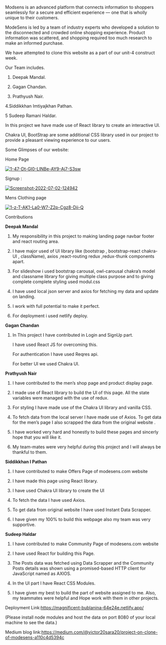 

Modsens is an advanced platform that connects information to shoppers seamlessly for a secure and efficient experience — one that is wholly unique to their customers.

ModeSens is led by a team of industry experts who developed a solution to the disconnected and crowded online shopping experience. Product information was scattered, and shopping required too much research to make an informed purchase.

We have attempted to clone this website as a part of our unit-4 construct week.

Our Team includes.

1. Deepak Mandal.

2. Gagan Chandan.

3. Prathyush Nair.

4.Siddikkhan Imtiyajkhan Pathan.

5 Sudeep Ramani Haldar.

In this project we have made use of React library to create an interactive UI. 

Chakra UI, BootStrap are some additional CSS library used in our project to provide a pleasant viewing experience to our users.

Some Glimpses of our website:

Home Page

<a href='https://postimages.org/' target='_blank'><img src='https://i.postimg.cc/4dmBQRRr/1-47-Dt-GI0-LINBe-AY9-Aj7-S3sw.png' border='0' alt='1-47-Dt-GI0-LINBe-AY9-Aj7-S3sw'/></a>



Signup :

<a href='https://postimg.cc/f3CzbSWr' target='_blank'><img src='https://i.postimg.cc/fLnJBYGD/Screenshot-2022-07-02-124942.png' border='0' alt='Screenshot-2022-07-02-124942'/></a>

Mens Clothing page

<a href='https://postimages.org/' target='_blank'><img src='https://i.postimg.cc/sx8F44LJ/1-z-T-AK1-La0-W7-Z2p-Cgz8-Dii-Q.png' border='0' alt='1-z-T-AK1-La0-W7-Z2p-Cgz8-Dii-Q'/></a>

Contributions

<b>Deepak Mandal</b>

1. My responsibility in this project to making landing page navbar footer and react routing area.

2. I have major used of UI library like (bootstrap , bootstrap-react chakra-UI , className), axios ,react-routing redux ,redux-thunk components apart.

3. For slideshow i used bootstrap carousal, owl-carousal chakra’s model and classname library for giving multiple class purpose and to giving complete complete styling used modul.css

4. I have used local json server and axios for fetching my data and update on landing.

5. I work with full potential to make it perfect.

6. For deployment i used netlify deploy.

<b>Gagan Chandan</b>

1. In This project I have contributed in Login and SignUp part.

   I have used React JS for overcoming this.

   For authentication I have used Reqres api.

   For better UI we used Chakra UI.

<b>Prathyush Nair</b>

1. I have contributed to the men’s shop page and product display page.

2. I made use of React library to build the UI of this page. All the state variables were managed with the use of redux.

3. For styling I have made use of the Chakra UI library and  vanilla CSS.

4.  To fetch data from the local server I have made use of Axios. To get data for the men’s page I also scrapped the data from the original website .

5. I have worked very hard and honestly to build these pages and sincerly hope that you will like it.

6. My team-mates were very helpful during this project and I will always be thankful to them.

<b>Siddikkhan I Pathan</b>

1. I have contributed to make Offers Page of modesens.com website

2. I have made this page using React library.

3. I have used Chakra UI library to create the UI

4. To fetch the data I have used Axios.

5. To get data from original website I have used Instant Data Scrapper.

6. I have given my 100% to build this webpage also my team was very supportive.

<b>Sudeep Haldar</b>

1. I have contributed to make Community Page of modesens.com website

2. I have used React for building this Page.

3. The Posts data was fetched using Data Scrapper and the Community Posts details was shown using a promised-based HTTP client for JavaScript named as AXIOS.

4. In the UI part I have React CSS Modules.

5. I have given my best to build the part of website assigned to me. Also, my teammates were helpful and Hope work with them in other projects.

Deployment Link:https://magnificent-bublanina-64e24e.netlify.app/

(Please install node modules and host the data on port 8080 of your local machine to see the  data.)


Medium blog link:https://medium.com/@victor20sara20/project-on-clone-of-modesens-a110c4d5394c

